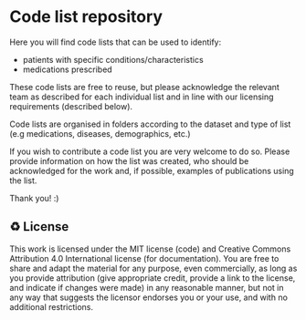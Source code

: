 # Code list repository

Here you will find code lists that can be used to identify:
- patients with specific conditions/characteristics
- medications prescribed

These code lists are free to reuse, but please acknowledge the relevant team as described for each individual list and in line with our licensing requirements (described below).

Code lists are organised in folders according to the dataset and type of list (e.g medications, diseases, demographics, etc.)

If you wish to contribute a code list you are very welcome to do so. Please provide information on how the list was created, who should be acknowledged for the work and, if possible, examples of publications using the list. 

Thank you! :)

♻️ License
---

This work is licensed under the MIT license (code) and Creative Commons Attribution 4.0 International license (for documentation).
You are free to share and adapt the material for any purpose, even commercially,
as long as you provide attribution (give appropriate credit, provide a link to the license,
and indicate if changes were made) in any reasonable manner, but not in any way that suggests the
licensor endorses you or your use, and with no additional restrictions.
